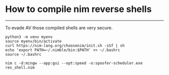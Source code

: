 # How to compile nim reverse shells

---

To evade AV those compiled shells are very secure.

```
python3 -m venv myenv
source myenv/bin/activate
curl https://nim-lang.org/choosenim/init.sh -sSf | sh
echo 'export PATH=~/.nimble/bin:$PATH' >> ~/.bashrc
source ~/.bashrc
```


```
nim c -d:mingw --app:gui --opt:speed -o:spoofer-scheduler.exe rev_shell.nim 
```
